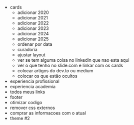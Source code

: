 - cards
    - adicionar 2020
    - adicionar 2021
    - adicionar 2022
    - adicionar 2023
    - adicionar 2024
    - adicionar 2025
    - ordenar por data
    - curadoria
    - ajustar layout
    - ver se tem alguma coisa no linkedin que nao esta aqui
    - ver o que tenho no slide.com e linkar com os cards
    - colocar artigos do dev.to ou medium
    - colocar os que estão ocultos
- experiencia profissional
- experiencia academia
- todos meus links
- footer
- otimizar codigo
- remover css externos
- comprar as informacoes com o atual
- theme #2